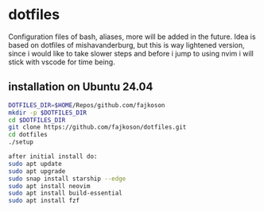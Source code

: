 # dotfiles
Configuration files of bash, aliases, more will be added in the future.
Idea is based  on dotfiles of mishavanderburg, but this is way lightened version,
since i would like to take slower steps and before i jump to using nvim i will stick
with vscode for time being.

## installation on Ubuntu 24.04

```bash
DOTFILES_DIR=$HOME/Repos/github.com/fajkoson
mkdir -p $DOTFILES_DIR
cd $DOTFILES_DIR
git clone https://github.com/fajkoson/dotfiles.git
cd dotfiles
./setup

after initial install do:
sudo apt update
sudo apt upgrade
sudo snap install starship --edge
sudo apt install neovim
sudo apt install build-essential
sudo apt install fzf

```

